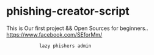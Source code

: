 # phishing-creator-script
This is Our first project && Open Sources for beginners..
https://www.facebook.com/SEforMm/


                lazy phishers admin

